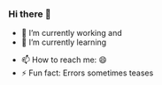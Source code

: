### Hi there 👋
- 🔭 I’m currently working and
- 🌱 I’m currently learning 
<!--- 👯 I’m looking to collaborate on ... 
- 💬 Ask me about ...
- 🤔 I’m looking for help with ...
- 😄 Pronouns: ...-->
- 📫 How to reach me: 😄
- ⚡ Fun fact: Errors sometimes teases

<!--
**biztdhanur/biztdhanur** is a ✨ _special_ ✨ repository because its `README.md` (this file) appears on your GitHub profile.

Here are some ideas to get you started:

- 🔭 I’m currently working on ...
- 🌱 I’m currently learning ...
- 👯 I’m looking to collaborate on ...
- 🤔 I’m looking for help with ...
- 💬 Ask me about ...
- 📫 How to reach me: ...
- 😄 Pronouns: ...
- ⚡ Fun fact: ...
-->
